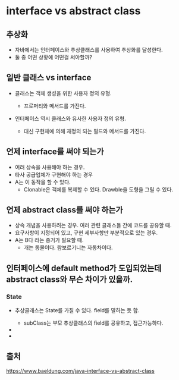 # interface vs abstract class

## 추상화
- 자바에서는 인터페이스와 추상클래스를 사용하여 추상화를 달성한다.
- 둘 중 어떤 상황에 어떤걸 써야할까?

## 일반 클래스 vs interface
- 클래스는 객체 생성을 위한 사용자 정의 유형.
  - 프로퍼티와 메서드를 가진다.

- 인터페이스 역시 클래스와 유사한 사용자 정의 유형.
  - 대신 구현체에 의해 재정의 되는 필드와 메서드를 가진다.

## 언제 interface를 써야 되는가
- 여러 상속을 사용해야 하는 경우.
- 타사 공급업체가 구현해야 하는 경우
- A는 이 동작을 할 수 있다.
  - Clonable은 객체를 복제할 수 있다. Drawble을 도형을 그릴 수 있다.

## 언제 abstract class를 써야 하는가
- 상속 개념을 사용하려는 경우. 여러 관련 클래스들 간에 코드를 공유할 때. 
- 요구사항이 지정되어 있고, 구현 세부사항만 부분적으로 있는 경우.
- A는 B다 라는 증거가 필요할 때.
  - 개는 동물이다. 람보르기니는 자동차이다. 

## 인터페이스에 default method가 도입되었는데 abstract class와 무슨 차이가 있을까.
### State 
- 추상클래스는 State를 가질 수 있다. field를 말하는 듯 함.
  - subClass는 부모 추상클래스의 field를 공유하고, 접근가능하다.

- 
- 

## 출처
https://www.baeldung.com/java-interface-vs-abstract-class